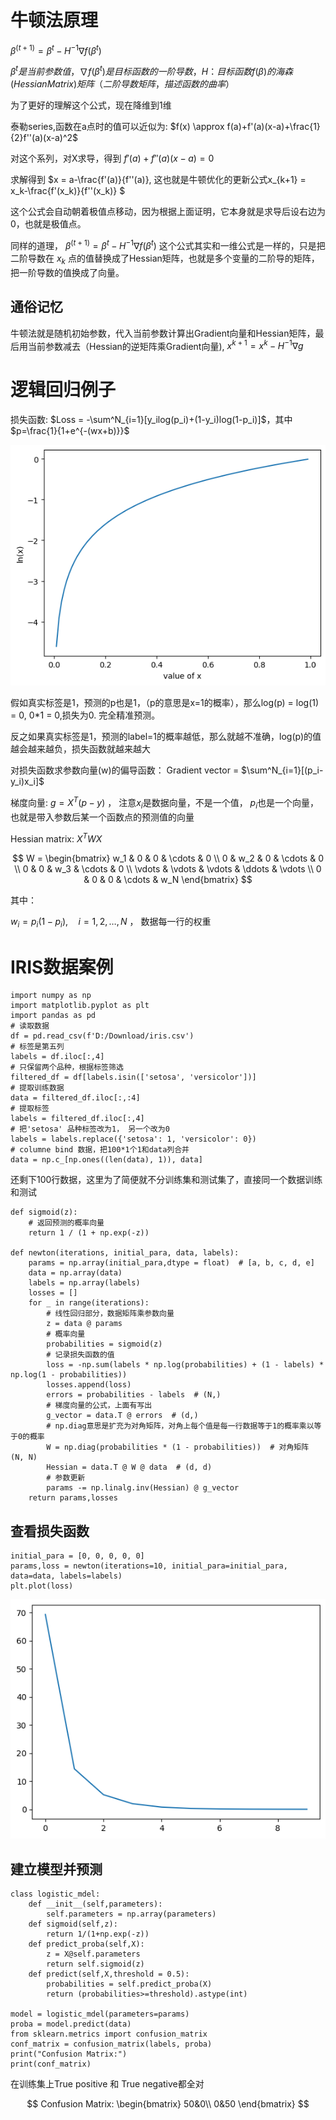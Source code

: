 # 牛顿法原理

$\beta^(t+1)=\beta^t-H^{-1}\nabla f(\beta^t)$

$\beta^t 是当前参数值，\nabla f(\beta^t)是目标函数的一阶导数，H：目标函数f(\beta)的海森(Hessian Matrix)矩阵（二阶导数矩阵，描述函数的曲率）$

为了更好的理解这个公式，现在降维到1维

泰勒series,函数在a点时的值可以近似为: $f(x) \approx f(a)+f'(a)(x-a)+\frac{1}{2}f''(a)(x-a)^2$

对这个系列，对X求导，得到 $f'(a)+f''(a)(x-a)=0$

求解得到 $x = a-\frac{f'(a)}{f''(a)}, 这也就是牛顿优化的更新公式x_{k+1} = x_k-\frac{f'(x_k)}{f''(x_k)} $

这个公式会自动朝着极值点移动，因为根据上面证明，它本身就是求导后设右边为0，也就是极值点。

同样的道理， $\beta^(t+1)=\beta^t-H^{-1}\nabla f(\beta^t)$ 这个公式其实和一维公式是一样的，只是把二阶导数在 $x_k$ 点的值替换成了Hessian矩阵，也就是多个变量的二阶导的矩阵，把一阶导数的值换成了向量。

## 通俗记忆

牛顿法就是随机初始参数，代入当前参数计算出Gradient向量和Hessian矩阵，最后用当前参数减去（Hessian的逆矩阵乘Gradient向量), $x^{k+1}=x^{k}-H^{-1}\nabla{g}$

# 逻辑回归例子

损失函数: $Loss = -\sum^N_{i=1}[y_ilog(p_i)+(1-y_i)log(1-p_i)]$，其中 $p=\frac{1}{1+e^{-(wx+b)}}$ 

![d](https://github.com/Tony980624/Newton-Raphson-method/blob/main/output3.png)

假如真实标签是1，预测的p也是1，（p的意思是x=1的概率），那么log(p) = log(1) = 0, 0*1 = 0,损失为0. 完全精准预测。

反之如果真实标签是1，预测的label=1的概率越低，那么就越不准确，log(p)的值越会越来越负，损失函数就越来越大

对损失函数求参数向量(w)的偏导函数： Gradient vector = $\sum^N_{i=1}[(p_i-y_i)x_i]$ 

梯度向量: $g = X^T(p-y)$ ， 注意$x_i$是数据向量，不是一个值， $p_i$也是一个向量，也就是带入参数后某一个函数点的预测值的向量

Hessian matrix: $X^TWX$ 

$$
W = \begin{bmatrix}
w_1 & 0 & 0 & \cdots & 0 \\
0 & w_2 & 0 & \cdots & 0 \\
0 & 0 & w_3 & \cdots & 0 \\
\vdots & \vdots & \vdots & \ddots & \vdots \\
0 & 0 & 0 & \cdots & w_N
\end{bmatrix}
$$

其中：

$w_i = p_i (1 - p_i), \quad i = 1, 2, \dots, N$ ， 数据每一行的权重

# IRIS数据案例

```
import numpy as np
import matplotlib.pyplot as plt
import pandas as pd
# 读取数据
df = pd.read_csv(f'D:/Download/iris.csv')
# 标签是第五列
labels = df.iloc[:,4]
# 只保留两个品种，根据标签筛选
filtered_df = df[labels.isin(['setosa', 'versicolor'])]
# 提取训练数据
data = filtered_df.iloc[:,:4]
# 提取标签
labels = filtered_df.iloc[:,4]
# 把'setosa' 品种标签改为1， 另一个改为0
labels = labels.replace({'setosa': 1, 'versicolor': 0})
# columne bind 数据，把100*1个1和data列合并
data = np.c_[np.ones((len(data), 1)), data]
```

还剩下100行数据，这里为了简便就不分训练集和测试集了，直接同一个数据训练和测试

```
def sigmoid(z):
    # 返回预测的概率向量
    return 1 / (1 + np.exp(-z))

def newton(iterations, initial_para, data, labels):
    params = np.array(initial_para,dtype = float)  # [a, b, c, d, e]
    data = np.array(data)
    labels = np.array(labels)
    losses = []
    for _ in range(iterations):
        # 线性回归部分，数据矩阵乘参数向量 
        z = data @ params
        # 概率向量
        probabilities = sigmoid(z)
        # 记录损失函数的值
        loss = -np.sum(labels * np.log(probabilities) + (1 - labels) * np.log(1 - probabilities))
        losses.append(loss)
        errors = probabilities - labels  # (N,)
        # 梯度向量的公式，上面有写出
        g_vector = data.T @ errors  # (d,)
        # np.diag意思是扩充为对角矩阵，对角上每个值是每一行数据等于1的概率乘以等于0的概率
        W = np.diag(probabilities * (1 - probabilities))  # 对角矩阵 (N, N)
        Hessian = data.T @ W @ data  # (d, d)
        # 参数更新
        params -= np.linalg.inv(Hessian) @ g_vector
    return params,losses
```

## 查看损失函数

```
initial_para = [0, 0, 0, 0, 0]
params,loss = newton(iterations=10, initial_para=initial_para, data=data, labels=labels)
plt.plot(loss)
```

![d](https://github.com/Tony980624/Newton-Raphson-method/blob/main/output8.png)

## 建立模型并预测

```
class logistic_mdel:
    def __init__(self,parameters):
        self.parameters = np.array(parameters)
    def sigmoid(self,z):
        return 1/(1+np.exp(-z))
    def predict_proba(self,X):
        z = X@self.parameters
        return self.sigmoid(z)
    def predict(self,X,threshold = 0.5):
        probabilities = self.predict_proba(X)
        return (probabilities>=threshold).astype(int)
    
model = logistic_mdel(parameters=params)
proba = model.predict(data)
from sklearn.metrics import confusion_matrix
conf_matrix = confusion_matrix(labels, proba)
print("Confusion Matrix:")
print(conf_matrix)

```

在训练集上True positive 和 True negative都全对

$$
Confusion Matrix: \begin{bmatrix}
50&0\\
0&50
\end{bmatrix}
$$

